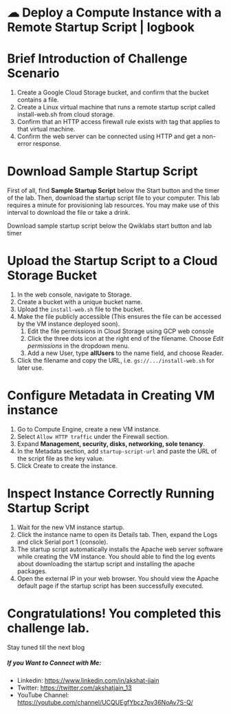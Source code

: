 # ☁ Deploy a Compute Instance with a Remote Startup Script | logbook
 

# Brief Introduction of Challenge Scenario

1. Create a Google Cloud Storage bucket, and confirm that the bucket contains a file.
2. Create a Linux virtual machine that runs a remote startup script called install-web.sh from cloud storage.
3. Confirm that an HTTP access firewall rule exists with tag that applies to that virtual machine.
4. Confirm the web server can be connected using HTTP and get a non-error response.

# Download Sample Startup Script
First of all, find **Sample Startup Script** below the Start button and the timer of the lab. Then, download the startup script file to your computer. This lab requires a minute for provisioning lab resources. You may make use of this interval to download the file or take a drink.

Download sample startup script below the Qwiklabs start button and lab timer
# Upload the Startup Script to a Cloud Storage Bucket
1. In the web console, navigate to Storage.
2. Create a bucket with a unique bucket name.
3. Upload the `install-web.sh` file to the bucket.
4. Make the file publicly accessible (This ensures the file can be accessed by the VM instance deployed soon).
   1. Edit the file permissions in Cloud Storage using GCP web console
   2. Click the three dots icon at the right end of the filename. Choose *Edit permissions* in the dropdown menu.
   3. Add a new User, type **allUsers** to the name field, and choose Reader.
5. Click the filename and copy the URL, i.e. `gs://.../install-web.sh` for later use.

# Configure Metadata in Creating VM instance

1. Go to Compute Engine, create a new VM instance.
2. Select `Allow HTTP traffic` under the Firewall section.
3. Expand **Management, security, disks, networking, sole tenancy**.
4. In the Metadata section, add `startup-script-url` and paste the URL of the script file as the key value.
5. Click Create to create the instance.

# Inspect Instance Correctly Running Startup Script

1. Wait for the new VM instance startup.
2. Click the instance name to open its Details tab. Then, expand the Logs and click Serial port 1 (console).
3. The startup script automatically installs the Apache web server software while creating the VM instance. You should able to find the log events about downloading the startup script and installing the apache packages.
4. Open the external IP in your web browser. You should view the Apache default page if the startup script has been successfully executed.


# Congratulations! You completed this challenge lab.
Stay tuned till the next blog
##### If you Want to Connect with Me:

- Linkedin: https://www.linkedin.com/in/akshat-jjain
- Twitter: https://twitter.com/akshatjain_13
- YouTube Channel: https://youtube.com/channel/UCQUEgfYbcz7pv36NoAv7S-Q/

